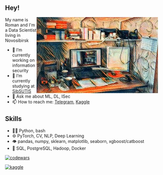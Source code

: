 ## Hey!

<img align="right" alt="office" src="https://raw.githubusercontent.com/cr00z/cr00z/main/images/office.jpg" width="400" height="250" />

My name is Roman and I'm a Data Scientist living in Novosibirsk 

- 🔭 I’m currently working on information security
- 🌱 I’m currently studying at [SibSUTIS](https://sibsutis.ru/en/)
- 💬 Ask me about ML, DL, ISec
- 📫 How to reach me: [Telegram](https://t.me/imcr00z),  [Kaggle](https://www.kaggle.com/imcr00z)

## Skills
- 👨‍💻 Python, bash
- ⚙️ PyTorch, CV, NLP, Deep Learning
- 👁️ pandas, numpy, sklearn, matplotlib, seaborn, xgboost/catboost
- 💽 SQL, PostgreSQL, Hadoop, Docker

[![codewars](https://www.codewars.com/users/cr00z/badges/small?theme=light)](https://www.codewars.com/users/cr00z)

[![kaggle](https://road-to-kaggle-grandmaster.vercel.app/api/simple/imcr00z)](https://www.kaggle.com/imcr00z)